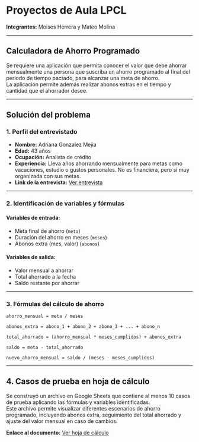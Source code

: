# Proyectos de Aula LPCL

**Integrantes:** Moises Herrera y Mateo Molina

---

## Calculadora de Ahorro Programado

Se requiere una aplicación que permita conocer el valor que debe ahorrar mensualmente una persona que suscriba un ahorro programado al final del periodo de tiempo pactado, para alcanzar una meta de ahorro.  
La aplicación permite además realizar abonos extras en el tiempo y cantidad que el ahorrador desee.

---

## Solución del problema

### 1. Perfil del entrevistado

- **Nombre:** Adriana Gonzalez Mejia  
- **Edad:** 43 años  
- **Ocupación:** Analista de crédito  
- **Experiencia:** Lleva años ahorrando mensualmente para metas como vacaciones, estudio o gustos personales. No es financiera, pero sí muy organizada con sus metas.  
- **Link de la entrevista:** [Ver entrevista](https://drive.google.com/file/d/1dJfGLr8ntzFC1T09SV6Yael1X12K_EQU/view?usp=sharing)

---

### 2. Identificación de variables y fórmulas

#### Variables de entrada:

- Meta final de ahorro (`meta`)
- Duración del ahorro en meses (`meses`)
- Abonos extra (mes, valor) (`abonos`)

#### Variables de salida:

- Valor mensual a ahorrar  
- Total ahorrado a la fecha  
- Saldo restante por ahorrar  

---

### 3. Fórmulas del cálculo de ahorro

```plaintext
ahorro_mensual = meta / meses

abonos_extra = abono_1 + abono_2 + abono_3 + ... + abono_n

total_ahorrado = (ahorro_mensual * meses_cumplidos) + abonos_extra

saldo = meta - total_ahorrado

nuevo_ahorro_mensual = saldo / (meses - meses_cumplidos)

```

---

## 4. Casos de prueba en hoja de cálculo

Se construyó un archivo en Google Sheets que contiene al menos 10 casos de prueba aplicando las fórmulas y variables identificadas.  
Este archivo permite visualizar diferentes escenarios de ahorro programado, incluyendo abonos extra, seguimiento del total ahorrado y ajuste del valor mensual en caso de cambios.

**Enlace al documento:** [Ver hoja de cálculo](https://docs.google.com/spreadsheets/d/1LvZmssoXyPGCphXX650ifGW0w8BjKPEnsEZLR5gztD4/edit?usp=sharing)

